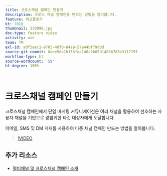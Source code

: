 ```yaml
---
title: 크로스채널 캠페인 만들기
description: 크로스 채널 캠페인을 만드는 방법을 알아봅니다.
feature: 워크플로우
kt: 7018
thumbnail: 330990.jpg
doc-type: feature video
activity: use
team: TM
exl-id: adf5eec1-9705-48f0-84a9-57a44bf79d0d
source-git-commit: 8eee5de1b133fea146a2b05b1489b786e3117f9f
workflow-type: ht
source-wordcount: '59'
ht-degree: 100%

---
```


# 크로스채널 캠페인 만들기

크로스채널 캠페인에서 단일 마케팅 커뮤니케이션은 여러 채널을 활용하여 선호하는 사용자 채널을 기반으로 광범위한 타깃 대상자에게 도달합니다.

이메일, SMS 및 DM 게재를 사용하여 다중 채널 캠페인 만드는 방법을 알아봅니다.

>[!VIDEO](https://video.tv.adobe.com/v/330990?quality=12)

## 추가 리소스

* [멀티채널 및 크로스채널 캠페인 소개](/help/orchestrating-campaigns/introduction-to-cross-and-multi-channel-campaigns.md)
